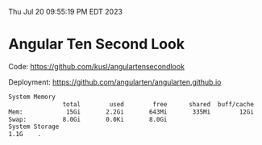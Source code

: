 Thu Jul 20 09:55:19 PM EDT 2023

# Angular Ten Second Look

Code: https://github.com/kusl/angulartensecondlook

Deployment: https://github.com/angularten/angularten.github.io

```bash
System Memory
               total        used        free      shared  buff/cache   available
Mem:            15Gi       2.2Gi       643Mi       335Mi        12Gi        12Gi
Swap:          8.0Gi       0.0Ki       8.0Gi
System Storage
1.1G	.
